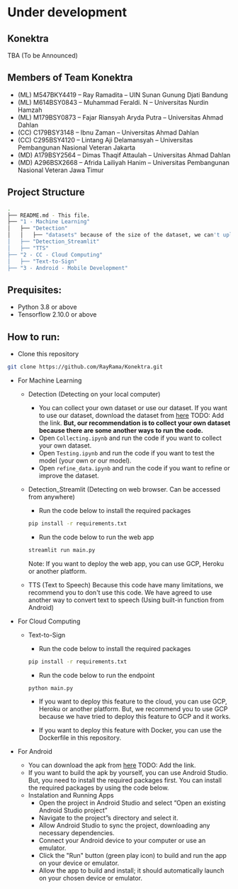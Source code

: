 # Under development

## Konektra

TBA (To be Announced)

## Members of Team Konektra

- (ML) M547BKY4419 – Ray Ramadita – UIN Sunan Gunung Djati Bandung
- (ML) M614BSY0843 – Muhammad Feraldi. N – Universitas Nurdin Hamzah
- (ML) M179BSY0873 – Fajar Riansyah Aryda Putra – Universitas Ahmad Dahlan
- (CC) C179BSY3148 – Ibnu Zaman – Universitas Ahmad Dahlan
- (CC) C295BSY4120 – Lintang Aji Delamansyah – Universitas Pembangunan Nasional Veteran Jakarta
- (MD) A179BSY2564 – Dimas Thaqif Attaulah – Universitas Ahmad Dahlan
- (MD) A296BSX2668 – Afrida Lailiyah Hanim – Universitas Pembangunan Nasional Veteran Jawa Timur

## Project Structure

```bash
.
├── README.md - This file.
├── "1 - Machine Learning"
│   ├── "Detection"
│   │   ├── "datasets" because of the size of the dataset, we can't upload it to github.
│   ├── "Detection_Streamlit"
│   ├── "TTS"
├── "2 - CC - Cloud Computing"
│   ├── "Text-to-Sign"
├── "3 - Android - Mobile Development"

```

## Prequisites:

- Python 3.8 or above
- Tensorflow 2.10.0 or above

## How to run:

- Clone this repository

```bash
git clone https://github.com/RayRama/Konektra.git
```

- For Machine Learning

  - Detection (Detecting on your local computer)

    - You can collect your own dataset or use our dataset. If you want to use our dataset, download the dataset from [here](google.com) TODO: Add the link. **But, our recommendation is to collect your own dataset because there are some another ways to run the code.**
    - Open `Collecting.ipynb` and run the code if you want to collect your own dataset.
    - Open `Testing.ipynb` and run the code if you want to test the model (your own or our model).
    - Open `refine_data.ipynb` and run the code if you want to refine or improve the dataset.

  - Detection_Streamlit (Detecting on web browser. Can be accessed from anywhere)

    - Run the code below to install the required packages

    ```bash
    pip install -r requirements.txt
    ```

    - Run the code below to run the web app

    ```bash
    streamlit run main.py
    ```

    Note: If you want to deploy the web app, you can use GCP, Heroku or another platform.

  - TTS (Text to Speech)
    Because this code have many limitations, we recommend you to don't use this code. We have agreed to use another way to convert text to speech (Using built-in function from Android)

- For Cloud Computing

  - Text-to-Sign

    - Run the code below to install the required packages

    ```bash
    pip install -r requirements.txt
    ```

    - Run the code below to run the endpoint

    ```bash
    python main.py
    ```

    - If you want to deploy this feature to the cloud, you can use GCP, Heroku or another platform. But, we recommend you to use GCP because we have tried to deploy this feature to GCP and it works.

    - If you want to deploy this feature with Docker, you can use the Dockerfile in this repository.

- For Android
  - You can download the apk from [here](google.com) TODO: Add the link.
  - If you want to build the apk by yourself, you can use Android Studio. But, you need to install the required packages first. You can install the required packages by using the code below.
  - Instalation and Running Apps
      - Open the project in Android Studio and select “Open an existing Android Studio project”
      - Navigate to the project”s directory and select it.
      - Allow Android Studio to sync the project, downloading any necessary dependencies.
      - Connect your Android device to your computer or use an emulator.
      - Click the "Run" button (green play icon) to build and run the app on your device or emulator.
      - Allow the app to build and install; it should automatically launch on your chosen device or emulator.
